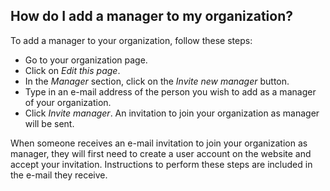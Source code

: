 ## How do I add a manager to my organization?

To add a manager to your organization, follow these steps:
- Go to your organization page.
- Click on *Edit this page*.
- In the *Manager* section, click on the *Invite new manager* button.
- Type in an e-mail address of the person you wish to add as a manager of your
organization.
- Click *Invite manager*. An invitation to join your organization as manager
will be sent.

When someone receives an e-mail invitation to join your organization as manager,
they will first need to create a user account on the website and accept your
invitation. Instructions to perform these steps are included in the e-mail they
receive.
